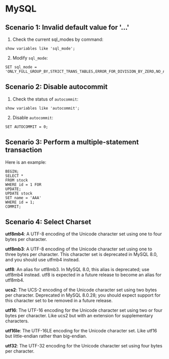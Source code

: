 # MySQL

## Scenario 1: Invalid default value for '...'

1. Check the current sql_modes by command:
```mysql
show variables like 'sql_mode'; 
```
2. Modify `sql_mode`:
```mysql
SET sql_mode = 'ONLY_FULL_GROUP_BY,STRICT_TRANS_TABLES,ERROR_FOR_DIVISION_BY_ZERO,NO_AUTO_CREATE_USER,NO_ENGINE_SUBSTITUTION';
```

## Scenario 2: Disable autocommit

1. Check the status of `autocommit`:
```mysql
show variables like 'autocommit';
```
2. Disable `autocommit`:
```mysql
SET AUTOCOMMIT = 0;
```

## Scenario 3: Perform a multiple-statement transaction

Here is an example:

```mysql
BEGIN;
SELECT *
FROM stock
WHERE id = 1 FOR
UPDATE;
UPDATE stock
SET name = 'AAA'
WHERE id = 1;
COMMIT; 
```

## Scenario 4: Select Charset

**utf8mb4**: A UTF-8 encoding of the Unicode character set using one to four bytes per character.

**utf8mb3**: A UTF-8 encoding of the Unicode character set using one to three bytes per character. This character set is
deprecated in MySQL 8.0, and you should use utfmb4 instead.

**utf8**: An alias for utf8mb3. In MySQL 8.0, this alias is deprecated; use utf8mb4 instead. utf8 is expected in a
future release to become an alias for utf8mb4.

**ucs2**: The UCS-2 encoding of the Unicode character set using two bytes per character. Deprecated in MySQL 8.0.28; you
should expect support for this character set to be removed in a future release.

**utf16**: The UTF-16 encoding for the Unicode character set using two or four bytes per character. Like ucs2 but with
an extension for supplementary characters.

**utf16le**: The UTF-16LE encoding for the Unicode character set. Like utf16 but little-endian rather than big-endian.

**utf32**: The UTF-32 encoding for the Unicode character set using four bytes per character.